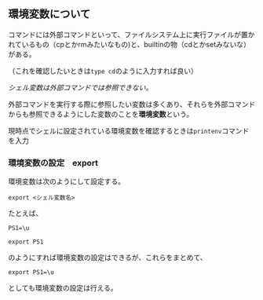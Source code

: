 ## 環境変数について

コマンドには外部コマンドといって、ファイルシステム上に実行ファイルが置かれているもの（cpとかrmみたいなもの)と、builtinの物（cdとかsetみないな）がある。

（これを確認したいときは`type cd`のように入力すれば良い）

*シェル変数は外部コマンドでは参照できない。*

外部コマンドを実行する際に参照したい変数は多くあり、それらを外部コマンドからも参照できるようにした変数のことを**環境変数**という。

現時点でシェルに設定されている環境変数を確認するときは`printenv`コマンドを入力

### 環境変数の設定　export


環境変数は次のようにして設定する。

`export <シェル変数名>`

たとえば、

`PS1=\u`

`export PS1`

のようにすれば環境変数の設定はできるが、これらをまとめて、

`export PS1=\u`

としても環境変数の設定は行える。


